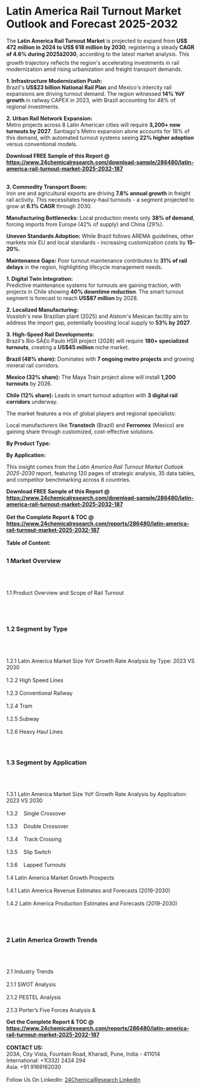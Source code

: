 <h1>Latin America Rail Turnout Market Outlook and Forecast 2025-2032</h1><p>The <strong>Latin America Rail Turnout Market</strong> is projected to expand from <strong>US$ 472 million in 2024 to US$ 618 million by 2030</strong>, registering a steady <strong>CAGR of 4.6% during 2025â2030</strong>, according to the latest market analysis. This growth trajectory reflects the region's accelerating investments in rail modernization amid rising urbanization and freight transport demands.</p><p><strong>1. Infrastructure Modernization Push:</strong><br>
Brazil's <strong>US$23 billion National Rail Plan</strong> and Mexico's intercity rail expansions are driving turnout demand. The region witnessed <strong>14% YoY growth</strong> in railway CAPEX in 2023, with Brazil accounting for 48% of regional investments.</p><p><strong>2. Urban Rail Network Expansion:</strong><br>
Metro projects across 8 Latin American cities will require <strong>3,200+ new turnouts by 2027</strong>. Santiago's Metro expansion alone accounts for 18% of this demand, with automated turnout systems seeing <strong>22% higher adoption</strong> versus conventional models.</p><div><b>Download FREE Sample of this Report @ 
            <a href="https://www.24chemicalresearch.com/download-sample/286480/latin-america-rail-turnout-market-2025-2032-187">
            https://www.24chemicalresearch.com/download-sample/286480/latin-america-rail-turnout-market-2025-2032-187</a></b></div><br><p><strong>3. Commodity Transport Boom:</strong><br>
Iron ore and agricultural exports are driving <strong>7.8% annual growth</strong> in freight rail activity. This necessitates heavy-haul turnouts - a segment projected to grow at <strong>6.1% CAGR</strong> through 2030.</p><p><strong>Manufacturing Bottlenecks:</strong> Local production meets only <strong>38% of demand</strong>, forcing imports from Europe (42% of supply) and China (29%).</p><p><strong>Uneven Standards Adoption:</strong> While Brazil follows AREMA guidelines, other markets mix EU and local standards - increasing customization costs by <strong>15-20%</strong>.</p><p><strong>Maintenance Gaps:</strong> Poor turnout maintenance contributes to <strong>31% of rail delays</strong> in the region, highlighting lifecycle management needs.</p><p><strong>1. Digital Twin Integration:</strong><br>
Predictive maintenance systems for turnouts are gaining traction, with projects in Chile showing <strong>40% downtime reduction</strong>. The smart turnout segment is forecast to reach <strong>US$87 million</strong> by 2028.</p><p><strong>2. Localized Manufacturing:</strong><br>
Vossloh's new Brazilian plant (2025) and Alstom's Mexican facility aim to address the import gap, potentially boosting local supply to <strong>53% by 2027</strong>.</p><p><strong>3. High-Speed Rail Developments:</strong><br>
Brazil's Rio-SÃ£o Paulo HSR project (2028) will require <strong>180+ specialized turnouts</strong>, creating a <strong>US$45 million</strong> niche market.</p><p><strong>Brazil (48% share):</strong> Dominates with <strong>7 ongoing metro projects</strong> and growing mineral rail corridors.</p><p><strong>Mexico (32% share):</strong> The Maya Train project alone will install <strong>1,200 turnouts</strong> by 2026.</p><p><strong>Chile (12% share):</strong> Leads in smart turnout adoption with <strong>3 digital rail corridors</strong> underway.</p><p>The market features a mix of global players and regional specialists:</p><p>Local manufacturers like <strong>Transtech</strong> (Brazil) and <strong>Ferromex</strong> (Mexico) are gaining share through customized, cost-effective solutions.</p><p><strong>By Product Type:</strong></p><p><strong>By Application:</strong></p><p>This insight comes from the <em>Latin America Rail Turnout Market Outlook 2025-2030</em> report, featuring 120 pages of strategic analysis, 35 data tables, and competitor benchmarking across 8 countries.</p><div><b>Download FREE Sample of this Report @ 
            <a href="https://www.24chemicalresearch.com/download-sample/286480/latin-america-rail-turnout-market-2025-2032-187">
            https://www.24chemicalresearch.com/download-sample/286480/latin-america-rail-turnout-market-2025-2032-187</a></b></div><br><div><b>Get the Complete Report & TOC @ 
            <a href="https://www.24chemicalresearch.com/reports/286480/latin-america-rail-turnout-market-2025-2032-187">
            https://www.24chemicalresearch.com/reports/286480/latin-america-rail-turnout-market-2025-2032-187</a></b></div><br>
            <b>Table of Content:</b><p><h2><span style="font-size:16px"><strong>1 Market Overview&nbsp;&nbsp; &nbsp;</strong></span></h2><br />
<br />
<p>1.1 Product Overview and Scope of Rail Turnout&nbsp;</p><br />
<br />
<h2><strong><span style="font-size:16px">1.2 Segment by Type&nbsp;&nbsp; &nbsp;</span></strong></h2><br />
<br />
<p>1.2.1 Latin America Market Size YoY Growth Rate Analysis by Type: 2023 VS 2030&nbsp;&nbsp; &nbsp;<br /><br />
1.2.2 High Speed Lines&nbsp;&nbsp; &nbsp;<br /><br />
1.2.3 Conventional Railway<br /><br />
1.2.4 Tram<br /><br />
1.2.5 Subway<br /><br />
1.2.6 Heavy Haul Lines<br /><br />
<br />
<h2><span style="font-size:16px"><strong>1.3 Segment by Application&nbsp;&nbsp;</strong></span></h2><br />
<br />
<p>1.3.1 Latin America Market Size YoY Growth Rate Analysis by Application: 2023 VS 2030&nbsp;&nbsp; &nbsp;<br /><br />
1.3.2&nbsp;&nbsp; &nbsp;Single Crossover<br /><br />
1.3.3&nbsp;&nbsp; &nbsp;Double Crossover<br /><br />
1.3.4&nbsp;&nbsp; &nbsp;Track Crossing<br /><br />
1.3.5&nbsp;&nbsp; &nbsp;Slip Switch<br /><br />
1.3.6&nbsp;&nbsp; &nbsp;Lapped Turnouts<br /><br />
1.4 Latin America Market Growth Prospects&nbsp;&nbsp; &nbsp;<br /><br />
1.4.1 Latin America Revenue Estimates and Forecasts (2019-2030)&nbsp;&nbsp; &nbsp;<br /><br />
1.4.2 Latin America Production Estimates and Forecasts (2019-2030)&nbsp;&nbsp;</p><br />
<br />
<h2><span style="font-size:16px"><strong>2 Latin America Growth Trends&nbsp;&nbsp; &nbsp;</strong></span></h2><br />
<br />
<p>2.1 Industry Trends&nbsp;&nbsp; &nbsp;<br /><br />
2.1.1 SWOT Analysis&nbsp;&nbsp; &nbsp;<br /><br />
2.1.2 PESTEL Analysis&nbsp;&nbsp; &nbsp;<br /><br />
2.1.3 Porter&rsquo;s Five Forces Analysis&nbsp;&</p><div><b>Get the Complete Report & TOC @ 
            <a href="https://www.24chemicalresearch.com/reports/286480/latin-america-rail-turnout-market-2025-2032-187">
            https://www.24chemicalresearch.com/reports/286480/latin-america-rail-turnout-market-2025-2032-187</a></b></div><br><b>CONTACT US:</b><br>
            203A, City Vista, Fountain Road, Kharadi, Pune, India - 411014<br>
            International: +1(332) 2424 294<br>
            Asia: +91 9169162030 <br><br>
            Follow Us On LinkedIn: <a href="https://www.linkedin.com/company/24chemicalresearch/">24ChemicalResearch LinkedIn</a>